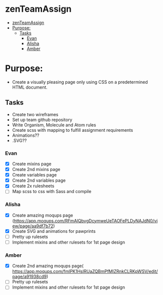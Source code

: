 # zenTeamAssign
- [zenTeamAssign](#zenteamassign)
- [Purpose:](#purpose)
  - [Tasks](#tasks)
    - [Evan](#evan)
    - [Alisha](#alisha)
    - [Amber](#amber)

# Purpose:
- Create a visually pleasing page only using CSS on a predetermined HTML document.

## Tasks
- Create two wireframes
- Set up team github repository
- Write Organism, Molecule and Atom rules
- Create scss with mapping to fulfill assignment requirements
- Animations??
- .SVG??

### Evan
- [x] Create mixins page
- [x] Create 2nd mixins page
- [x] Create variables page
- [x] Create 2nd variables page
- [x] Create 2x rulesheets
- [ ] Map scss to css with Sass and compile
### Alisha
- [x] Create amazing moqups page (https://app.moqups.com/RFmAlQbvgDcymweUeTAOFePLDyNAJdN0/view/page/aa9df7b72)
- [x] Create SVG and animations for pawprints
- [ ] Pretty up rulesets
- [ ] Implement mixins and other rulesets for 1st page design
### Amber
- [x] Create 2nd amazing moqups page( https://app.moqups.com/fmlPK1HsIRUaZQBmPfMlZRnkCLRKpWSV/edit/page/a91938cd9)
- [ ] Pretty up rulesets
- [ ] Implement mixins and other rulesets for 1st page design
